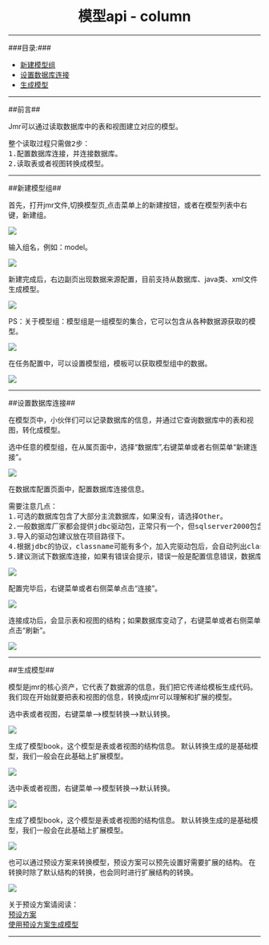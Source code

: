 # <div align="center">模型api - column</div> #

----------

###目录:###

* [新建模型组](#1)
* [设置数据库连接](#2)
* [生成模型](#3)

----------

##前言##

Jmr可以通过读取数据库中的表和视图建立对应的模型。
<pre>
整个读取过程只需做2步：
1.配置数据库连接，并连接数据库。
2.读取表或者视图转换成模型。
</pre>

----------

##<span id="1">新建模型组</span>##

首先，打开jmr文件,切换模型页,点击菜单上的新建按钮，或者在模型列表中右键，新建组。

![](image/model_db_new_group1.png)

输入组名，例如：model。

![](image/model_db_new_group2.png)

新建完成后，右边副页出现数据来源配置，目前支持从数据库、java类、xml文件生成模型。

![](image/model_db_new_group3.png)

PS：关于模型组：模型组是一组模型的集合，它可以包含从各种数据源获取的模型。

![](image/model_db_new_group4.png)

在任务配置中，可以设置模型组，模板可以获取模型组中的数据。

![](image/model_db_new_group5.png)

----------

##<span id="2">设置数据库连接</span>##

在模型页中，小伙伴们可以记录数据库的信息，并通过它查询数据库中的表和视图，转化成模型。


选中任意的模型组，在从属页面中，选择“数据库”,右键菜单或者右侧菜单“新建连接”。

![](image/model_db_set_database1.png)

在数据库配置页面中，配置数据库连接信息。
<pre>
需要注意几点：
1.可选的数据库包含了大部分主流数据库，如果没有，请选择Other。
2.一般数据库厂家都会提供jdbc驱动包，正常只有一个，但sqlserver2000包含3个，请都加入。
3.导入的驱动包建议放在项目路径下。
4.根据jdbc的协议，classname可能有多个，加入完驱动包后，会自动列出classname，请选择合适的使用。
5.建议测试下数据库连接，如果有错误会提示，错误一般是配置信息错误，数据库未安装或者服务没启动。
</pre>

![](image/model_db_set_database2.png)

配置完毕后，右键菜单或者右侧菜单点击“连接”。

![](image/model_db_set_database3.png)

连接成功后，会显示表和视图的结构；如果数据库变动了，右键菜单或者右侧菜单点击“刷新”。

![](image/model_db_set_database4.png)

----------

##<span id="3">生成模型</span>##

模型是jmr的核心资产，它代表了数据源的信息，我们把它传递给模板生成代码。
我们现在开始就要把表和视图的信息，转换成jmr可以理解和扩展的模型。

选中表或者视图，右键菜单-->模型转换-->默认转换。

![](image/model_db_default_model1.png)

生成了模型book，这个模型是表或者视图的结构信息。
默认转换生成的是基础模型，我们一般会在此基础上扩展模型。

![](image/model_db_default_model2.png)

选中表或者视图，右键菜单-->模型转换-->默认转换。

![](image/model_db_default_model1.png)

生成了模型book，这个模型是表或者视图的结构信息。
默认转换生成的是基础模型，我们一般会在此基础上扩展模型。

![](image/model_db_default_model2.png)

也可以通过预设方案来转换模型，预设方案可以预先设置好需要扩展的结构。
在转换时除了默认结构的转换，也会同时进行扩展结构的转换。

![](image/model_db_default_model3.png)

关于预设方案请阅读：  
<a href="model-structure-db-entity.html#11">预设方案</a>  
<a href="model-structure-db-entity.html#12">使用预设方案生成模型</a>

----------